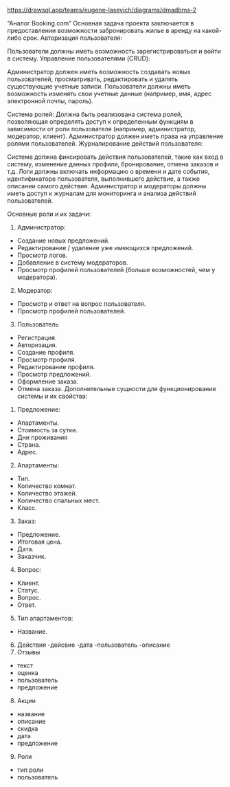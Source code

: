 https://drawsql.app/teams/eugene-lasevich/diagrams/dmadbms-2

“Аналог Booking.com”
Основная задача проекта заключается в предоставлении
возможности забронировать жилье в аренду на какой-либо срок.
Авторизация пользователя:

Пользователи должны иметь возможность зарегистрироваться и войти в систему.
Управление пользователями (CRUD):

Администратор должен иметь возможность создавать новых пользователей, просматривать, редактировать и удалять существующие учетные записи.
Пользователи должны иметь возможность изменять свои учетные данные (например, имя, адрес электронной почты, пароль).

Система ролей:
Должна быть реализована система ролей, позволяющая определять доступ к определенным функциям в зависимости от роли пользователя (например, администратор, модератор, клиент).
Администратор должен иметь права на управление ролями пользователей.
Журналирование действий пользователя:

Система должна фиксировать действия пользователей, такие как вход в систему, изменение данных профиля, бронирование, отмена заказов и т.д.
Логи должны включать информацию о времени и дате события, идентификаторе пользователя, выполнившего действие, а также описании самого действия.
Администратор и модераторы должны иметь доступ к журналам для мониторинга и анализа действий пользователей.


Основные роли и их задачи:
1. Администратор:
- Создание новых предложений.
- Редактирование / удаление уже имеющихся предложений.
- Просмотр логов.
- Добавление в систему модераторов.
- Просмотр профилей пользователей (больше возможностей,
чем у модератора).
2. Модератор:
- Просмотр и ответ на вопрос пользователя.
- Просмотр профилей пользователей.
3. Пользователь
- Регистрация.
- Авторизация.
- Создание профиля.
- Просмотр профиля.
- Редактирование профиля.
- Просмотр предложений.
- Оформление заказа.
- Отмена заказа.
Дополнительные сущности для функционирования системы и их
свойства:
1. Предложение:
- Апартаменты.
- Стоимость за сутки.
- Дни проживания
- Страна.
- Адрес.
2. Апартаменты:
- Тип.
- Количество комнат.
- Количество этажей.
- Количество спальных мест.
- Класс.
3. Заказ:
- Предложение.
- Итоговая цена.
- Дата.
- Заказчик.
4. Вопрос:
- Клиент.
- Статус.
- Вопрос.
- Ответ.
5. Тип апартаментов:
- Название.
6. Действия
  -дейсвие
  -дата
  -пользователь
  -описание
7. Отзывы
  - текст
  - оценка
  - пользователь
  - предложение
8. Акции
 - название
 - описание
 - скидка
 - дата
 - предложение
9. Роли
 - тип роли
 - пользователь
